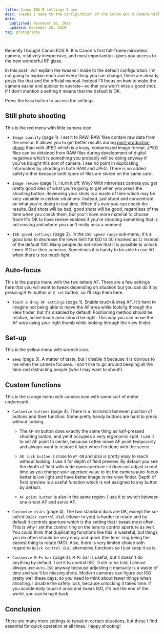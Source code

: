 ```yaml
---
title: Canon EOS R settings I use
desc: Tweaks I made to the configuration of the Canon EOS R camera with explanations why.
date:
  published: November 16, 2019
  updated: December 25, 2019
tag: photography
---
```


```toc
```

Recently I bought Canon EOS R. It is Canon's first full-frame mirrorless
camera, relatively inexpensive, and most importantly it gives you access to
the new wonderful RF glass.

In this post I will explain the tweaks I made to the default configuration.
I'm not going to explain each and every thing you can change, there are
already posts like that and the official manual. Instead I'll focus on how
to make the camera easier and quicker to operate—so that you won't miss a
good shot. If I don't mention a setting it means that the default is OK.

Press the `Menu` button to access the settings.

## Still photo shooting

This is the red menu with little camera icon.

* `Image quality` (page 1). I set it to RAW. RAW files contain raw data from
  the sensor. It allows you to get better results during [post-production
  phase][workflow] than with JPEG which is a lossy, compressed image format.
  JPEG files can be obtained from RAW files during development of digital
  negatives which is something you probably will be doing anyway if you've
  bought this sort of camera. I see no point in duplicating information by
  shooting in both RAW and JPEG. There is no added safety either because
  both types of files are stored on the same card.

* `Image review` (page 1). I turn it off. Why? With mirrorless camera you
  get pretty good idea of what you're going to get when you press the
  shooting button. Reviewing your shots is a waste of time which may be very
  valuable in certain situations. Instead, just shoot and concentrate on
  what you're doing in real time. When it's over you can check the results.
  Bad shots will be bad, good shots will be good, regardless of the time
  when you check them, but you'll have more material to choose from! It's OK
  to have review enabled if you're shooting something that is not moving and
  where you can't really miss a moment.

* `ISO speed settings` (page 3). In the `ISO speed range` sub-menu, it's a
  good idea to decrease the lower limit for ISO to 50 (marked as L) instead
  of the default 100. Many people do not know that it is possible to unlock
  lower ISO or their cameras. Sometimes it is handy to be able to use 50
  when there is too much light.

## Auto-focus

This is the purple menu with the two letters AF. There are a few settings
here that you will want to tweak depending on situation but you can do it by
pressing `M-Fn` button or `Q set` button, so I'll skip them here.

* `Touch & drag AF settings` (page 1). Enable touch & drag AF. It's hard to
  imagine not being able to move the AF area while looking through the view
  finder, but it's disabled by default! Positioning method should be
  relative, active touch area should be right. This way you can move the AF
  area using your right thumb while looking through the view finder.

## Set-up

This is the yellow menu with wrench icon.

* `Beep` (page 3). A matter of taste, but I disable it because it is obvious
  to me when the camera focuses. I don't like to go around beeping all the
  time and distracting people (who I may want to shoot!).

## Custom functions

This is the orange menu with camera icon with some sort of meter underneath.

* `Customize buttons` (page 4). There is a mismatch between position of
  buttons and their function. Some pretty handy buttons are hard to press
  without looking.

  * The `AF-ON` button does exactly the same thing as half-pressed shooting
    button, and yet it occupies a very ergonomic spot. I use it to set AF
    point to center, because I often move AF point temporarily and always
    want to restore it later when I'm done with the scene.

  * `AE lock button` is close to `AF-ON` and also is pretty easy to reach
    without looking. I use it for depth of field preview. By default you see
    the depth of field with wide open aperture—it does not adjust in real
    time as you change your aperture value to let the camera auto-focus
    better is low light and have better image in the view finder. Depth of
    field preview is a useful function which is not assigned to any button
    by default.

  * `AF point button` is also in the same region. I use it to switch between
    one-shoot AF and servo AF.

* `Customize dials` (page 4). The two standard dials are OK, except the
  so-called `Quick control dial` (closer to you) is harder to rotate and by
  default it controls aperture which is the setting that I tweak most often.
  This is why I set the control ring on the lens to control aperture as
  well. You could think that duplicating functions like this is wasteful,
  but things you do often should be very easy and quick (the lens' ring
  being the easiest thing to rotate IMO). Also, there is very limited choice
  with regard to `Quick control dial` alternative functions so I just keep
  it as is.

* `Customize M-Fn bar` (page 4). `M-Fn` bar is useful, but it doesn't do
  anything by default. I set it to control ISO. Truth to be told, I almost
  always use `Auto-ISO` anyway because adjusting it manually is a waste of
  time and you'll be missing shots. Modern cameras can figure out ISO pretty
  well these days, so you need to think about fewer things when shooting. I
  disable the safety lock, because unlocking it takes time. If you
  accidentally touch it once and tweak ISO, it's not the end of the world,
  you can bring it back.

## Conclusion

There are many more settings to tweak in certain situations, but these I
find essential for quick operation at all times. Happy shooting!

[workflow]: /post/digital-photography-workflow.html
